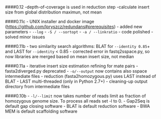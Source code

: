 ####0.12
	-depth-of-coverage is used in reduction step
	-calculate insert size from global distribution maximun, not mean

####0.11c
    - UNIX installer and docker image (https://github.com/lpryszcz/redundans#prerequisites)
    - added new parameters
      - `--log`
      - `-S / --sortopt`
      - `-a / --linkratio` 
    - code polished
    - solved minor issues

####0.11b
    - two similarity search algorithms: BLAT for `--identity 0.85`+ and LAST for `--identity` < 0.85
    - corrected error in fastq2sspace.py, so now libraries are merged based on mean insert size, not median

####0.11a
	- iterative insert size estimation refining for mate pairs
	- fasta2diverged.py deprecated
    - `-o/--output` now contains also sspace intermediate files
    - reduction (fasta2homozygous.py) uses LAST instead of BLAT
      - LAST multi-threaded (only in Python 2.7+)
    - cleaning-up output directory from intermediate files

####0.10b
	- `-l/--limit` now takes number of reads limit as fraction of homozygous genome size. To process all reads set -l to 0.
    - Gap2Seq is default gap closing software
    - BLAT is default reduction software
    - BWA MEM is default scaffolding software
